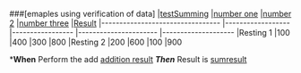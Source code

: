 ###[emaples using verification of data] 
|[test][][Summing](- "c:example")  |[number one][one]           |[number 2][two]    |[number three][three]   |[Result][sumresult]
|--------------------------------- |------------------          |-----------------  |----------------------  |--------------------
|Resting 1                         |100                         |400                |300                     |800
|Resting 2                         |200                         |600                |100                     |900 

[test]: - "setvalues(#one,#two,#three)"
[one]: - "#one"
[two]: - "#two"
[three]: - "#three"
[sumresult]: - "#Result"

***When** Perform the add [addition result](- "#result1=getadd()")
***Then*** Result is [sumresult](- "?=#result1.result")
